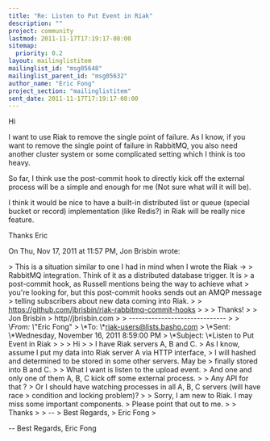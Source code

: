 ```yaml
---
title: "Re: Listen to Put Event in Riak"
description: ""
project: community
lastmod: 2011-11-17T17:19:17-08:00
sitemap:
  priority: 0.2
layout: mailinglistitem
mailinglist_id: "msg05648"
mailinglist_parent_id: "msg05632"
author_name: "Eric Fong"
project_section: "mailinglistitem"
sent_date: 2011-11-17T17:19:17-08:00
---
```



Hi

I want to use Riak to remove the single point of failure.
As I know, if you want to remove the single point of failure in RabbitMQ,
you also need another cluster system or some complicated setting which I
think is too heavy.

So far, I think use the post-commit hook to directly kick off the external
process will be a simple and enough for me (Not sure what will it will be).

I think it would be nice to have a built-in distributed list or
queue (special bucket or record) implementation (like Redis?) in Riak will
be really nice feature.

Thanks
Eric

On Thu, Nov 17, 2011 at 11:57 PM, Jon Brisbin  wrote:

&gt; This is a situation similar to one I had in mind when I wrote the Riak -&gt;
&gt; RabbitMQ integration. Think of it as a distributed database trigger. It is
&gt; a post-commit hook, as Russell mentions being the way to achieve what
&gt; you're looking for, but this post-commit hooks sends out an AMQP message
&gt; telling subscribers about new data coming into Riak.
&gt;
&gt; https://github.com/jbrisbin/riak-rabbitmq-commit-hooks
&gt;
&gt;
&gt; Thanks!
&gt;
&gt; Jon Brisbin
&gt; http//jbrisbin.com
&gt;
&gt; ------------------------------
&gt;
&gt; \\*From: \\*"Eric Fong" 
&gt; \\*To: \\*riak-users@lists.basho.com
&gt; \\*Sent: \\*Wednesday, November 16, 2011 8:59:00 PM
&gt; \\*Subject: \\*Listen to Put Event in Riak
&gt;
&gt;
&gt; Hi
&gt;
&gt; I have Riak servers A, B and C.
&gt; As I know, assume I put my data into Riak server A via HTTP interface,
&gt; I will hashed and determined to be stored in some other servers. May be
&gt; finally stored into B and C.
&gt;
&gt; What I want is listen to the upload event.
&gt; And one and only one of them A, B, C kick off some external process.
&gt;
&gt; Any API for that ?
&gt; Or I should have watching processes in all A, B, C servers (will have race
&gt; condition and locking problem)?
&gt;
&gt; Sorry, I am new to Riak. I may miss some important components.
&gt; Please point that out to me.
&gt;
&gt; Thanks
&gt;
&gt; --
&gt; Best Regards,
&gt; Eric Fong
&gt;

-- 
Best Regards,
Eric Fong

